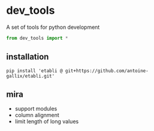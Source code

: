 




# dev_tools
A set of tools for python development

```python
from dev_tools import *
```

## installation 
```
pip install 'etabli @ git+https://github.com/antoine-gallix/etabli.git'
```


## mira

- support modules
- column alignment
- limit length of long values

